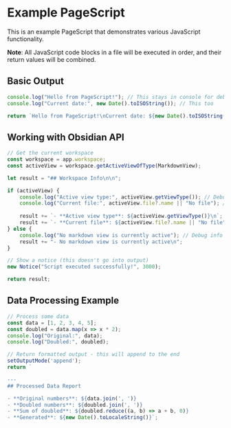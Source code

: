 # Example PageScript

This is an example PageScript that demonstrates various JavaScript functionality.

**Note**: All JavaScript code blocks in a file will be executed in order, and their return values will be combined.

## Basic Output

```javascript
console.log("Hello from PageScript!"); // This stays in console for debugging
console.log("Current date:", new Date().toISOString()); // This too

return `Hello from PageScript!\nCurrent date: ${new Date().toISOString()}`;
```

## Working with Obsidian API

```javascript
// Get the current workspace
const workspace = app.workspace;
const activeView = workspace.getActiveViewOfType(MarkdownView);

let result = "## Workspace Info\n\n";

if (activeView) {
    console.log("Active view type:", activeView.getViewType()); // Debug info
    console.log("Current file:", activeView.file?.name || "No file"); // Debug info
    
    result += `- **Active view type**: ${activeView.getViewType()}\n`;
    result += `- **Current file**: ${activeView.file?.name || "No file"}\n`;
} else {
    console.log("No markdown view is currently active"); // Debug info
    result += "- No markdown view is currently active\n";
}

// Show a notice (this doesn't go into output)
new Notice("Script executed successfully!", 3000);

return result;
```

## Data Processing Example

```javascript
// Process some data
const data = [1, 2, 3, 4, 5];
const doubled = data.map(x => x * 2);
console.log("Original:", data);
console.log("Doubled:", doubled);

// Return formatted output - this will append to the end
setOutputMode('append');
return `

---
## Processed Data Report

- **Original numbers**: ${data.join(', ')}
- **Doubled numbers**: ${doubled.join(', ')}
- **Sum of doubled**: ${doubled.reduce((a, b) => a + b, 0)}
- **Generated**: ${new Date().toLocaleString()}`;
```